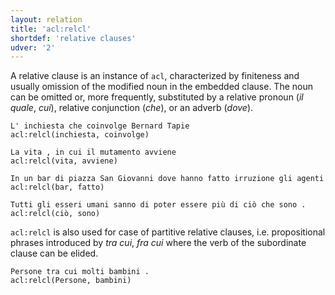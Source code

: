 ```yaml
---
layout: relation
title: 'acl:relcl'
shortdef: 'relative clauses'
udver: '2'
---
```


A relative clause is an instance of <code>acl</code>, characterized by finiteness and usually omission of the modified noun in the embedded clause. The noun can be omitted or, more frequently, substituted by a relative pronoun (*il quale*, *cui*), relative conjunction (*che*), or an adverb (*dove*). 

~~~ sdparse
L' inchiesta che coinvolge Bernard Tapie
acl:relcl(inchiesta, coinvolge)
~~~
~~~ sdparse
La vita , in cui il mutamento avviene
acl:relcl(vita, avviene)
~~~
~~~ sdparse
In un bar di piazza San Giovanni dove hanno fatto irruzione gli agenti
acl:relcl(bar, fatto)
~~~
~~~ sdparse
Tutti gli esseri umani sanno di poter essere più di ciò che sono .
acl:relcl(ciò, sono)
~~~

<code>acl:relcl</code> is also used for case of partitive relative clauses, i.e. propositional phrases introduced by *tra cui*, *fra cui* where the verb of the subordinate clause can be elided.

~~~ sdparse
Persone tra cui molti bambini .
acl:relcl(Persone, bambini)
~~~

<!-- Interlanguage links updated So kvě 14 19:02:49 CEST 2022 -->
